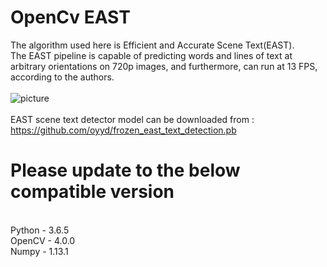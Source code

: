 # OpenCv EAST
The algorithm used here is Efficient and Accurate Scene Text(EAST).<br/>
The EAST pipeline is capable of predicting words and lines of text at arbitrary orientations on 720p images, and furthermore, can run at 13 FPS, according to the authors.
<br/><br/>
![picture](https://www.pyimagesearch.com/wp-content/uploads/2018/08/opencv_text_detection_east.jpg)
<br/><br/>
EAST scene text detector model can be downloaded from : https://github.com/oyyd/frozen_east_text_detection.pb<br/>

# Please update to the below compatible version
<br/>
Python - 3.6.5<br/>
OpenCV - 4.0.0<br/>
Numpy - 1.13.1
